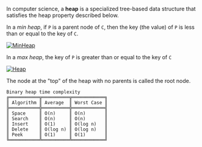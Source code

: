 In computer science, a **heap** is a specialized tree-based data structure that satisfies the heap property described below.

In a _min heap_, if `P` is a parent node of `C`, then the key (the value) of `P` is less than or equal to the key of `C`.

[![MinHeap](https://camo.githubusercontent.com/16e4220b69a866f97cc20d934c4b16fe5b9147de/68747470733a2f2f75706c6f61642e77696b696d656469612e6f72672f77696b6970656469612f636f6d6d6f6e732f362f36392f4d696e2d686561702e706e67)](https://camo.githubusercontent.com/16e4220b69a866f97cc20d934c4b16fe5b9147de/68747470733a2f2f75706c6f61642e77696b696d656469612e6f72672f77696b6970656469612f636f6d6d6f6e732f362f36392f4d696e2d686561702e706e67)

In a _max heap_, the key of `P` is greater than or equal to the key of `C`

[![Heap](https://camo.githubusercontent.com/cf3c66d0d2ed67af70a8bc500fc215526d266a0d/68747470733a2f2f75706c6f61642e77696b696d656469612e6f72672f77696b6970656469612f636f6d6d6f6e732f332f33382f4d61782d486561702e737667)](https://camo.githubusercontent.com/cf3c66d0d2ed67af70a8bc500fc215526d266a0d/68747470733a2f2f75706c6f61642e77696b696d656469612e6f72672f77696b6970656469612f636f6d6d6f6e732f332f33382f4d61782d486561702e737667)

The node at the "top" of the heap with no parents is called the root node.

```
Binary heap time complexity
╔═══════════╦══════════╦════════════╗
║ Algorithm ║ Average  ║ Worst Case ║
╠═══════════╬══════════╬════════════╣
║ Space     ║ O(n)     ║ O(n)       ║
║ Search    ║ O(n)     ║ O(n)       ║
║ Insert    ║ O(1)     ║ O(log n)   ║
║ Delete    ║ O(log n) ║ O(log n)   ║
║ Peek      ║ O(1)     ║ O(1)       ║
╚═══════════╩══════════╩════════════╝
```

